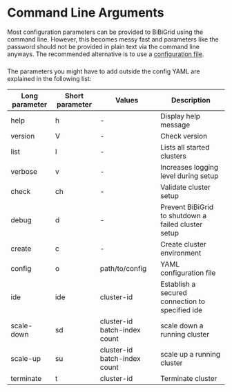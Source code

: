 # Command Line Arguments
Most configuration parameters can be provided to BiBiGrid using the command line. 
However, this becomes messy fast and parameters like the password should not be 
provided in plain text via the command line anyways. 
The recommended alternative is to use a [configuration file](CONFIGURATION_SCHEMA.md).

### 
The parameters you might have to add outside the config YAML are explained in the following list:

| Long parameter | Short parameter | Values           | Description                        |
|----------------|-----------------|------------------|------------------------------------|
| help           | h               | -                | Display help message               |
| version        | V               | -                | Check version                      |
| list           | l               | -                | Lists all started clusters         |
| verbose        | v               | -                | Increases logging level during setup |
| check          | ch              | -                | Validate cluster setup             |
| debug          | d               | -                | Prevent BiBiGrid to shutdown a failed cluster setup |
| create         | c               | -                | Create cluster environment         |
| config         | o               | path/to/config   | YAML configuration file            |
| ide            | ide             | cluster-id       | Establish a secured connection to specified ide |
| scale-down     | sd              | cluster-id batch-index count | scale down a running cluster |
| scale-up       | su              | cluster-id batch-index count | scale up a running cluster |
| terminate      | t               | cluster-id       | Terminate cluster                  |
